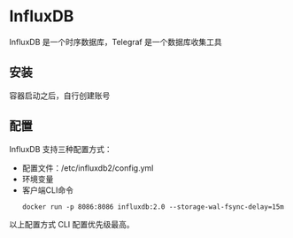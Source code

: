 # InfluxDB

InfluxDB 是一个时序数据库，Telegraf 是一个数据库收集工具

## 安装

容器启动之后，自行创建账号

## 配置

InfluxDB 支持三种配置方式：

* 配置文件：/etc/influxdb2/config.yml
* 环境变量
* 客户端CLI命令
    ```
    docker run -p 8086:8086 influxdb:2.0 --storage-wal-fsync-delay=15m
    ```

以上配置方式 CLI 配置优先级最高。
